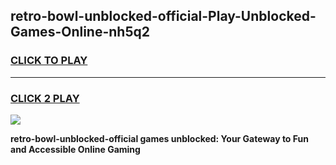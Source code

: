 
## retro-bowl-unblocked-official-Play-Unblocked-Games-Online-nh5q2
<h3>
<a href="https://premium76.site?title=retro-bowl-unblocked-official&ref=25A">CLICK TO PLAY</a></h3>
<hr>

<h3>
<a href="https://premium76.site?title=retro-bowl-unblocked-official&ref=25A">CLICK 2 PLAY</a>
  
</h3>

<a href="https://premium76.site?title=retro-bowl-unblocked-official&ref=25A"><img src="https://clearcache.store/games.png"></a>


**retro-bowl-unblocked-official games unblocked: Your Gateway to Fun and Accessible Online Gaming**
